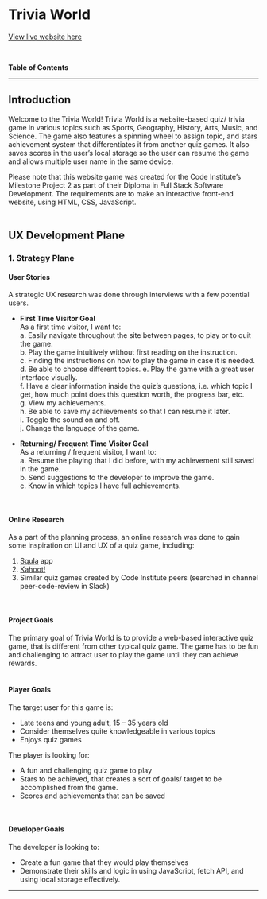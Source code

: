 # Trivia World

[View live website here](https://dissyulina.github.io/trivia-world/index.html)

<br/>

**Table of Contents**


------

## Introduction   
Welcome to the Trivia World! 
Trivia World is a website-based quiz/ trivia game in various topics such as Sports, Geography, History, Arts, Music, and Science. The game also features a spinning wheel to assign topic, and stars achievement system that differentiates it from another quiz games. It also saves scores in the user’s local storage so the user can resume the game and allows multiple user name in the same device.   

Please note that this website game was created for the Code Institute’s Milestone Project 2 as part of their Diploma in Full Stack Software Development. The requirements are to make an interactive front-end website, using HTML, CSS, JavaScript.   
<br/>

## UX Development Plane   
### 1. Strategy Plane   

#### **User Stories**   
A strategic UX research was done through interviews with a few potential users. 
- **First Time Visitor Goal**   
   As a first time visitor, I want to:   
   a. Easily navigate throughout the site between pages, to play or to quit the game.   
   b. Play the game intuitively without first reading on the instruction.  
   c. Finding the instructions on how to play the game in case it is needed. 
   d. Be able to choose different topics. 
   e. Play the game with a great user interface visually.  
   f. Have a clear information inside the quiz’s questions, i.e. which topic I get, how much point does this question worth, the progress bar, etc.  
   g. View my achievements.  
   h. Be able to save my achievements so that I can resume it later.  
   i. Toggle the sound on and off.  
   j. Change the language of the game.  

- **Returning/ Frequent Time Visitor Goal**   
   As a returning / frequent visitor, I want to:  
   a. Resume the playing that I did before, with my achievement still saved in the game.   
   b. Send suggestions to the developer to improve the game.  
   c. Know in which topics I have full achievements.  

<br/>

#### **Online Research**
As a part of the planning process, an online research was done to gain some inspiration on UI and UX of a quiz game, including:
1. [Squla](https://leukleren.squla.nl/demo) app
2. [Kahoot!](https://kahoot.com/)
3. Similar quiz games created by Code Institute peers (searched in channel peer-code-review in Slack)   
<br/>

#### **Project Goals**  
The primary goal of Trivia World is to provide a web-based interactive quiz game, that is different from other typical quiz game. The game has to be fun and challenging to attract user to play the game until they can achieve rewards.   
<br/>   

#### **Player Goals**   
The target user for this game is:
-	Late teens and young adult, 15 – 35 years old  
-	Consider themselves quite knowledgeable in various topics  
-	Enjoys quiz games  

The player is looking for:
-	A fun and challenging quiz game to play
-	Stars to be achieved, that creates a sort of goals/ target to be accomplished from the game.
-	Scores and achievements that can be saved  
<br/>

#### **Developer Goals**   
The developer is looking to:
-	Create a fun game that they would play themselves
-	Demonstrate their skills and logic in using JavaScript, fetch API, and using local storage effectively.   












---


